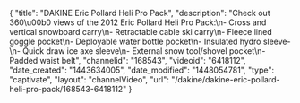 {
    "title": "DAKINE Eric Pollard Heli Pro Pack",
    "description": "Check out 360\u00b0 views of the 2012 Eric Pollard Heli Pro Pack:\n- Cross and vertical snowboard carry\n- Retractable cable ski carry\n- Fleece lined goggle pocket\n- Deployable water bottle pocket\n- Insulated hydro sleeve-\n- Quick draw ice axe sleeve\n- External snow tool\/shovel pocket\n- Padded waist belt",
    "channelid": "168543",
    "videoid": "6418112",
    "date_created": "1443634005",
    "date_modified": "1448054781",
    "type": "captivate",
    "layout": "channelVideo",
    "url": "\/dakine\/dakine-eric-pollard-heli-pro-pack\/168543-6418112"
}